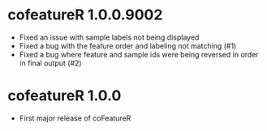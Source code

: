 # cofeatureR 1.0.0.9002

* Fixed an issue with sample labels not being displayed
* Fixed a bug with the feature order and labeling not matching (#1)
* Fixed a bug where feature and sample ids were being reversed in order in final output (#2)

# cofeatureR 1.0.0

* First major release of coFeatureR
